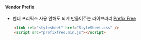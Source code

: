 #### Vendor Prefix 
- 벤더 프리픽스 사용 안해도 되게 만들어주는 라이브러리
[Prefix Free](https://leaverou.github.io/prefixfree/)

```html
	<link rel="stylesheet" href="StyleSheet.css" />
	<script src="prefixfree.min.js"></script>
```